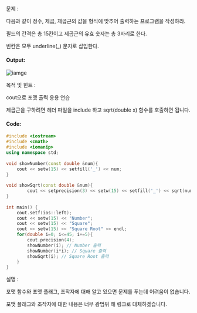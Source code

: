 문제 :

다음과 같이 정수, 제곱, 제곱근의 값을 형식에 맞추어 출력하는 프로그램을 작성하라.

필드의 간격은 총 15칸이고 제곱근의 유효 숫자는 총 3자리로 한다.

빈칸은 모두 underline(_) 문자로 삽입한다.

#### Output:
![iamge](https://img1.daumcdn.net/thumb/R1280x0/?scode=mtistory2&fname=https%3A%2F%2Fk.kakaocdn.net%2Fdn%2FshjZs%2FbtqCX8g4J64%2FTFzbNAPg1QO0QnLYcGR2uK%2Fimg.png)


목적 및 힌트 :

cout으로 포맷 출력 응용 연습

제곱근을 구하려면 <cmath> 헤더 파일을 include 하고 sqrt(double x) 함수를 호출하면 됩니다.

#### Code:
```cpp
#include <iostream>
#include <cmath>
#include <iomanip>
using namespace std;
 
void showNumber(const double &num){
    cout << setw(15) << setfill('_') << num;
}
 
void showSqrt(const double &num){
        cout << setprecision(3) << setw(15) << setfill('_') << sqrt(num) << endl;
}
 
int main() {
    cout.setf(ios::left);
    cout << setw(15) << "Number";
    cout << setw(15) << "Square";
    cout << setw(15) << "Square Root" << endl;
    for(double i=0; i<=45; i+=5){
        cout.precision(4);
        showNumber(i); // Number 출력 
        showNumber(i*i); // Square 출력 
        showSqrt(i); // Square Root 출력 
    }
}
```
설명 :

포맷 함수와 포맷 플래그, 조작자에 대해 알고 있으면 문제를 푸는데 어려움이 없습니다.

포맷 플래그와 조작자에 대한 내용은 너무 광범위 해 링크로 대체하겠습니다.
